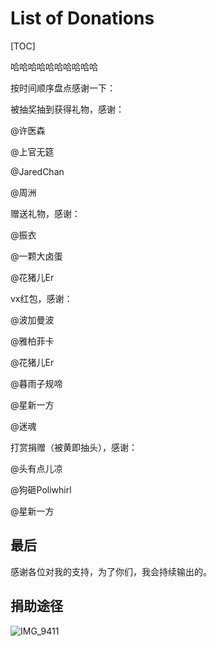 # List of Donations
[TOC]

哈哈哈哈哈哈哈哈哈哈

按时间顺序盘点感谢一下：

被抽奖抽到获得礼物，感谢：

@许医森 

@上官无筵 

@JaredChan 

@周洲 

赠送礼物，感谢：

@振衣 

@一颗大卤蛋 

@花猪儿Er 

vx红包，感谢：

@波加曼波 

@雅柏菲卡 

@花猪儿Er 

@暮雨子规啼 

@星新一方 

@迷魂


打赏捐赠（被黄即抽头），感谢：

@头有点儿凉 

@狗砸Poliwhirl 

@星新一方 


## 最后

感谢各位对我的支持，为了你们，我会持续输出的。


## 捐助途径
![IMG_9411](https://p.ipic.vip/kpsg5x.jpg)
